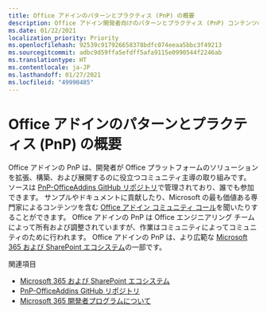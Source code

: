 ```yaml
---
title: Office アドインのパターンとプラクティス (PnP) の概要
description: Office アドイン開発者向けのパターンとプラクティス (PnP) コンテンツの概要。
ms.date: 01/22/2021
localization_priority: Priority
ms.openlocfilehash: 92539c917926658378bdfc074eeaa5bbc3f49213
ms.sourcegitcommit: adbc9d59ffa5efdff5afa9115e0990544f2246ab
ms.translationtype: HT
ms.contentlocale: ja-JP
ms.lasthandoff: 01/27/2021
ms.locfileid: "49990485"
---
```

# <a name="overview-of-patterns-and-practices-pnp-for-office-add-ins"></a>Office アドインのパターンとプラクティス (PnP) の概要

Office アドインの PnP は、開発者が Office プラットフォームのソリューションを拡張、構築、および展開するのに役立つコミュニティ主導の取り組みです。 ソースは [PnP-OfficeAddins GitHub リポジトリ](https://github.com/OfficeDev/PnP-OfficeAddins)で管理されており、誰でも参加できます。 サンプルやドキュメントに貢献したり、Microsoft の最も価値ある専門家によるコンテンツを含む [Office アドイン コミュニティ コール](https://pnp.github.io/#community)を聞いたりすることができます。 Office アドインの PnP は Office エンジニアリング チームによって所有および調整されていますが、作業はコミュニティによってコミュニティのために行われます。 Office アドインの PnP は、より広範な [Microsoft 365 および SharePoint エコシステム](https://developer.microsoft.com/office/blogs/microsoft-365-sharepoint-ecosystem-pnp-august-2020-update/)の一部です。

関連項目
- [Microsoft 365 および SharePoint エコシステム](https://developer.microsoft.com/office/blogs/microsoft-365-sharepoint-ecosystem-pnp-august-2020-update/)
- [PnP-OfficeAddins GitHub リポジトリ](https://github.com/OfficeDev/PnP-OfficeAddins)
- [Microsoft 365 開発者プログラムについて](https://developer.microsoft.com/microsoft-365/dev-program)

